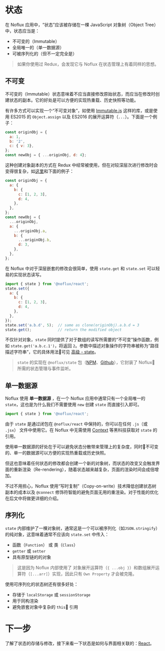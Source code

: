 # 状态

在 Noflux 应用中，“状态”应该被存储在一棵 JavaScript 对象树（Object Tree）中，状态应当是：

* 不可变的（Immutable）
* 全局唯一的（单一数据源）
* 可被序列化的（但不一定完全是）

> 如果你使用过 Redux，会发现它与 Noflux 在状态管理上有着同样的思想。

## 不可变

不可变的（Immutable）状态意味着不应当直接修改原始状态，而应当在修改时创建状态的副本。它的好处是可以方便的实现热重载、历史快照等功能。

有许多方式可以实现一个“不可变对象”，如使用 [Immutable.js](https://facebook.github.io/immutable-js/) 这样的库，或是使用 ES2015 的 `Object.assign` 以及 ES2016 的展开运算符（`...`）。下面是一个例子：

```js
const originObj = {
  a: 1,
  b: '2',
  c: { v: 3},
};
const newObj = { ...originObj, d: 4};
```

这种创建对象副本的方式在 Redux 中经常被使用，但在对较深层次进行修改时会变得很复杂，如[这里](http://redux.js.org/docs/recipes/reducers/ImmutableUpdatePatterns.html#correct-approach-copying-all-levels-of-nested-data)和下面的例子：

```js
const originObj = {
  a: {
    b: {
      c: [1, 2, 3],
      d: 4,
    },
  },
};
const newObj = {
  ...originObj,
  a: {
    ...originObj.a,
    b: {
      ...originObj.b,
      d: 3,
    },
  },
};
```

在 Noflux 中对于深层嵌套的修改会很简单，使用 `state.get` 和 `state.set` 可以轻易的实现状态读写。

```js
import { state } from '@noflux/react';
state.set({
  a: {
    b: {
      c: [1, 2, 3],
      d: 4,
    },
  },
});
state.set('a.b.d', 5);  // same as clone(originObj).a.b.d = 3
state.get();            // return the modified object
```

不仅针对对象，`state` 同时提供了对于数组的读写所需要的“不可变”操作函数，例如 `state.get('a.b.c.1')`，将返回 `2`。参数中描述对象操作的字符串被称为“路径描述字符串”，它的具体用法可见 [高级 - state](../advanced/state.md#path)。

> `state` 的实现在 `@noflux/state` 包（[NPM](https://www.npmjs.com/package/@noflux/state)、[Github](https://github.com/nofluxjs/noflux-state)），它封装了 Noflux 所需的状态管理与事件监听。

## 单一数据源

Noflux 使用 **单一数据源** ，在一个 Noflux 应用中通常只有一个全局唯一的 `state`，这也是为什么我们不需要使用 `new` 创建 `state` 而直接引入即可。

```js
import { state } from '@noflux/react';
```

由于 `state` 是通过闭包在 `@noflux/react` 中保持的，你可以在任何 `.js`（或 `.jsx`） 文件中使用它。在 Noflux 中无需使用 [Context](https://facebook.github.io/react/docs/context.html) 等黑科技获取对 `state` 的引用。

使用单一数据源的好处在于可以避免状态分散带来管理上的复杂度，同时不可变的、单一的数据源可以方便的实现热重载或历史快照。

但这也意味着任何状态的修改都会创建一个新的对象树，而状态的改变又会触发界面的重新渲染（Re-rendering），随着状态越来越复杂，页面的渲染时间会成倍增加。

不过不用担心，Noflux 使用“写时复制”（Copy-on-write）技术降低创建状态树副本的成本以及 `@connect` 修饰符智能的避免页面无用的重渲染。对于性能的优化在后文中将做更详细的介绍。

## 序列化

`state` 内部维护了一棵对象树，通常这是一个可以被序列化（如`JSON.stringify`）的纯对象，这意味着通常不应该向 `state.set` 中传入：

* 函数（`Function`） 或 类（`Class`）
* `getter` 或 `setter`
* 具有原型链的的对象

> 这是因为 Noflux 内部使用了 对象展开运算符（`{ ...obj }`）和数组展开运算符（`[...arr]`）实现，因此只有 `Own Property` 才会被克隆。

使用可序列化的状态树还有很多好处：

* 存储于 `localStorage` 或 `sessionStorage`
* 用于同构渲染
* 避免嵌套对象中复杂的 `this` 引用

# 下一步

了解了状态的存储与修改，接下来看一下状态是如何与界面相关联的：[React](./react.md)。
